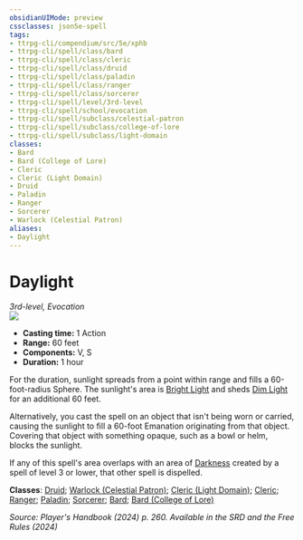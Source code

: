 ```yaml
---
obsidianUIMode: preview
cssclasses: json5e-spell
tags:
- ttrpg-cli/compendium/src/5e/xphb
- ttrpg-cli/spell/class/bard
- ttrpg-cli/spell/class/cleric
- ttrpg-cli/spell/class/druid
- ttrpg-cli/spell/class/paladin
- ttrpg-cli/spell/class/ranger
- ttrpg-cli/spell/class/sorcerer
- ttrpg-cli/spell/level/3rd-level
- ttrpg-cli/spell/school/evocation
- ttrpg-cli/spell/subclass/celestial-patron
- ttrpg-cli/spell/subclass/college-of-lore
- ttrpg-cli/spell/subclass/light-domain
classes:
- Bard
- Bard (College of Lore)
- Cleric
- Cleric (Light Domain)
- Druid
- Paladin
- Ranger
- Sorcerer
- Warlock (Celestial Patron)
aliases:
- Daylight
---
```

# Daylight
*3rd-level, Evocation*  
![](/3-Mechanics/CLI/spells/img/daylight.webp#right)

- **Casting time:** 1 Action
- **Range:** 60 feet
- **Components:** V, S
- **Duration:** 1 hour

For the duration, sunlight spreads from a point within range and fills a 60-foot-radius Sphere. The sunlight's area is [Bright Light](/3-Mechanics/CLI/variant-rules/bright-light-xphb.md) and sheds [Dim Light](/3-Mechanics/CLI/variant-rules/dim-light-xphb.md) for an additional 60 feet.

Alternatively, you cast the spell on an object that isn't being worn or carried, causing the sunlight to fill a 60-foot Emanation originating from that object. Covering that object with something opaque, such as a bowl or helm, blocks the sunlight.

If any of this spell's area overlaps with an area of [Darkness](/3-Mechanics/CLI/variant-rules/darkness-xphb.md) created by a spell of level 3 or lower, that other spell is dispelled.

**Classes**: [Druid](/3-Mechanics/CLI/lists/list-spells-classes-druid.md); [Warlock (Celestial Patron)](/3-Mechanics/CLI/lists/list-spells-classes-celestial-patron-xphb.md "subclass=XPHB;class=XPHB"); [Cleric (Light Domain)](/3-Mechanics/CLI/lists/list-spells-classes-light-domain-xphb.md "subclass=XPHB;class=XPHB"); [Cleric](/3-Mechanics/CLI/lists/list-spells-classes-cleric.md); [Ranger](/3-Mechanics/CLI/lists/list-spells-classes-ranger.md); [Paladin](/3-Mechanics/CLI/lists/list-spells-classes-paladin.md); [Sorcerer](/3-Mechanics/CLI/lists/list-spells-classes-sorcerer.md); [Bard](/3-Mechanics/CLI/lists/list-spells-classes-bard.md); [Bard (College of Lore)](/3-Mechanics/CLI/lists/list-spells-classes-college-of-lore-xphb.md "subclass=XPHB;class=XPHB")

*Source: Player's Handbook (2024) p. 260. Available in the <span title='Systems Reference Document (5.2)'>SRD</span> and the Free Rules (2024)*